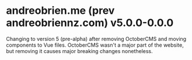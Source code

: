 # andreobrien.me (prev andreobriennz.com) v5.0.0-0.0.0

Changing to version 5 (pre-alpha) after removing OctoberCMS and moving components to Vue files. OctoberCMS wasn't a major part of the website, but removing it causes major breaking changes nonetheless. 